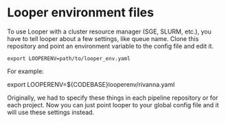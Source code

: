 # Looper environment files

To use Looper with a cluster resource manager (SGE, SLURM, etc.), you have to tell looper about a few settings, like queue name. Clone this repository and point an environment variable to the config file and edit it.

```
export LOOPERENV=path/to/looper_env.yaml
```

For example:

export LOOPERENV=${CODEBASE}looperenv/rivanna.yaml

Originally, we had to specify these things in each pipeline repository or for each project. Now you can just point looper to your global config file and it will use these settings instead.
